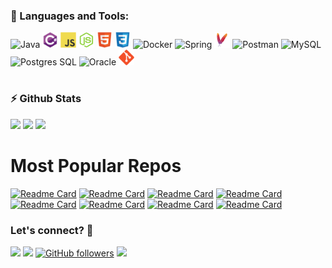 ### 🚀 Languages and Tools:</summary>

<p align="left">
<img height="25" src="https://www.vectorlogo.zone/logos/java/java-icon.svg" title="Java" alt="Java" /></code>
<img height="25" src="https://raw.githubusercontent.com/devicons/devicon/master/icons/csharp/csharp-original.svg" title="C#" alt="C#" /></code>
<img width="25" height="25" src="https://raw.githubusercontent.com/devicons/devicon/master/icons/javascript/javascript-original.svg" title="JavaScript" alt="JavaScript" /> </code>
<img width="25" height="25" src="https://raw.githubusercontent.com/devicons/devicon/master/icons/nodejs/nodejs-original.svg" title="Node JS" alt="Node JS"/></code>
<img width="25" height="25" src="https://raw.githubusercontent.com/devicons/devicon/master/icons/html5/html5-original.svg" title="HTML" alt="HTML" />
<img width="25" height="25" src="https://raw.githubusercontent.com/devicons/devicon/master/icons/css3/css3-original.svg" title="CSS" alt="CSS" /> </code>
<img height="25" src="https://raw.githubusercontent.com/leandrocgsi/leandrocgsi/2331dded51784b78b8b66fd83037b2f2e28943e3/svg_logos/docker_logo.svg" title="Docker" alt="Docker" />
<img width="25" height="25" src="https://www.vectorlogo.zone/logos/springio/springio-icon.svg" title="Spring" alt="Spring" /></code>
<img width="25" height="25" src="https://raw.githubusercontent.com/vscode-icons/vscode-icons/master/icons/file_type_maven.svg" title="Apache Maven" alt="Apache Maven" /></code>
<img width="25" height="25" src="https://www.vectorlogo.zone/logos/getpostman/getpostman-icon.svg" title="Postman" alt="Postman" /></code>
<img width="25" height="25" src="https://www.vectorlogo.zone/logos/mysql/mysql-icon.svg" title="MySQL" alt="MySQL"/></code>
<img width="25" height="25" src="https://www.vectorlogo.zone/logos/postgresql/postgresql-icon.svg" title="Postgres SQL" alt="Postgres SQL"/></code>
<img width="25" height="25" src="https://www.vectorlogo.zone/logos/oracle/oracle-icon.svg" title="Oracle" alt="Oracle"/></code>
<img height="25" src="https://raw.githubusercontent.com/devicons/devicon/master/icons/git/git-original.svg" title="GIT" alt="GIT">

</p>

#

### ⚡ Github Stats</b></summary>
[comment]: ![Metrics](https://metrics.lecoq.io/xrkmed?template=classic&isocalendar=1&base=header%2C%20activity%2C%20community%2C%20repositories%2C%20metadata&base.indepth=false&base.hireable=false&base.skip=false&isocalendar=false&isocalendar.duration=half-year&config.timezone=America%2FSao_Paulo)

<div align="left">
<img height="180em" src="https://github-readme-stats.vercel.app/api/top-langs/?username=xrkmed&show_icons=true&hide_border=true&layout=compact&langs_count=8&theme=default"/>	
<img height="180em" src="https://github-readme-stats.vercel.app/api?username=xrkmed&show_icons=true&hide_border=false&count_private=false&include_all_commits=false&theme=default" />
<img height="180em" src="https://github-readme-streak-stats.herokuapp.com/?user=xrkmed&show_icons=true&hide_border=true&count_private=true&include_all_commits=true&theme=default" />
</div>

[comment]: ![Metrics](https://metrics.lecoq.io/xrkmed?template=classic&isocalendar=1&languages=1&lines=1&base=header%2C%20activity%2C%20community%2C%20repositories%2C%20metadata&base.indepth=false&base.hireable=false&base.skip=false&isocalendar=false&isocalendar.duration=full-year&languages=false&languages.limit=8&languages.threshold=0%25&languages.other=false&languages.colors=github&languages.sections=most-used&languages.indepth=false&languages.analysis.timeout=15&languages.analysis.timeout.repositories=7.5&languages.categories=markup%2C%20programming&languages.recent.categories=markup%2C%20programming&languages.recent.load=300&languages.recent.days=14&lines=false&lines.sections=base&lines.repositories.limit=4&lines.history.limit=1&config.timezone=America%2FSao_Paulo)

# Most Popular Repos

[![Readme Card](https://github-readme-stats.vercel.app/api/pin/?username=xrkmed&repo=rest-with-springboot-and-java)](https://github.com/xrkmed/rest-with-springboot-and-java)
[![Readme Card](https://github-readme-stats.vercel.app/api/pin/?username=xrkmed&repo=Unisul_EmprestimoDeFerramentasApp)](https://github.com/xrkmed/Unisul_EmprestimoDeFerramentasApp)
[![Readme Card](https://github-readme-stats.vercel.app/api/pin/?username=xrkmed&repo=nodejs-discordbot)](https://github.com/xrkmed/nodejs-discordbot)
[![Readme Card](https://github-readme-stats.vercel.app/api/pin/?username=xrkmed&repo=BatePapoSistema-Java)](https://github.com/xrkmed/BatePapoSistema-Java)
[![Readme Card](https://github-readme-stats.vercel.app/api/pin/?username=xrkmed&repo=BatePapoCliente-Java)](https://github.com/xrkmed/BatePapoCliente-Java)
[![Readme Card](https://github-readme-stats.vercel.app/api/pin/?username=xrkmed&repo=SpringbootWalletAPI)](https://github.com/xrkmed/SpringbootWalletAPI)
[![Readme Card](https://github-readme-stats.vercel.app/api/pin/?username=xrkmed&repo=SemaforosSystem-JAVA)](https://github.com/xrkmed/SemaforosSystem-JAVA)
[![Readme Card](https://github-readme-stats.vercel.app/api/pin/?username=xrkmed&repo=RestAPI_ControleAcesso)](https://github.com/xrkmed/RestAPI_ControleAcesso)

### Let's connect? 🤝

<p align="left">

<a href="https://linkedin.com/in/xrkmed/"><img src="https://img.shields.io/badge/-LinkedIn-0077B5?style=flat&logo=Linkedin&logoColor=white"/></a>
<a href="https://www.xrkmed.com"><img src="https://img.shields.io/badge/Wordpress-21759B?style=flat&logo=wordpress&label=Xrkmed&logoColor=white"/></a>
[![GitHub followers](https://img.shields.io/github/followers/xrkmed.svg?style=social&label=Follow)](https://github.com/xrkmed?tab=followers)
<a href="https://hub.docker.com/u/xrkmed/"><img src="https://img.shields.io/badge/DockerHub-xrkmed-blue"/></a>

</p>
